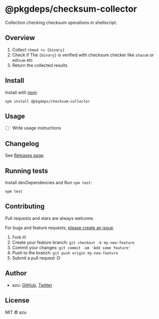 # @pkgdeps/checksum-collector

Collection checking checksum operations in shellscript.

## Overview

1. Collect `chmod +x {binary}`
2. Check if The `{binary}` is verified with checksum checker like `shasum` or `md5sum` etc
3. Return the collected results

## Install

Install with [npm](https://www.npmjs.com/):

    npm install @pkgdeps/checksum-collector

## Usage

- [ ] Write usage instructions

## Changelog

See [Releases page](https://github.com/pkgdeps/unverified-checksum-checker/releases).

## Running tests

Install devDependencies and Run `npm test`:

    npm test

## Contributing

Pull requests and stars are always welcome.

For bugs and feature requests, [please create an issue](https://github.com/pkgdeps/unverified-checksum-checker/issues).

1. Fork it!
2. Create your feature branch: `git checkout -b my-new-feature`
3. Commit your changes: `git commit -am 'Add some feature'`
4. Push to the branch: `git push origin my-new-feature`
5. Submit a pull request :D

## Author

- azu: [GitHub](https://github.com/azu), [Twitter](https://twitter.com/azu_re)

## License

MIT © azu
